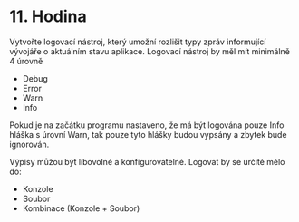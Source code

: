 # 11. Hodina

Vytvořte logovací nástroj, který umožní rozlišit typy zpráv informující vývojáře o aktuálním stavu aplikace. Logovací nástroj by měl mít minimálně 4 úrovně

 - Debug
 - Error
 - Warn
 - Info

Pokud je na začátku programu nastaveno, že má být logována pouze Info hláška s úrovní Warn, tak pouze tyto hlášky budou vypsány a zbytek bude ignorován.

Výpisy můžou být libovolné a konfigurovatelné. Logovat by se určitě mělo do:
 - Konzole
 - Soubor
 - Kombinace (Konzole + Soubor)

